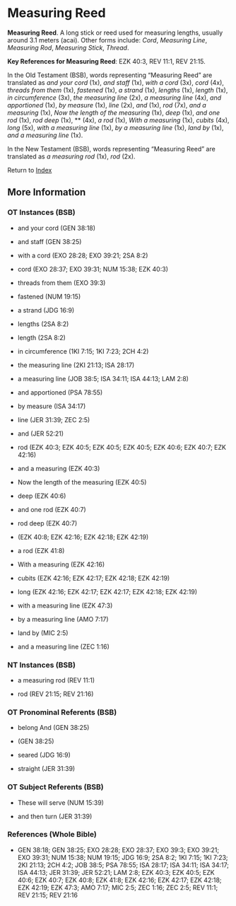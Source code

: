 # Measuring Reed
**Measuring Reed**. 
A long stick or reed used for measuring lengths, usually around 3.1 meters (acai). 
Other forms include: 
*Cord*, *Measuring Line*, *Measuring Rod*, *Measuring Stick*, *Thread*. 


**Key References for Measuring Reed**: 
EZK 40:3, REV 11:1, REV 21:15. 


In the Old Testament (BSB), words representing “Measuring Reed” are translated as 
*and your cord* (1x), *and staff* (1x), *with a cord* (3x), *cord* (4x), *threads from them* (1x), *fastened* (1x), *a strand* (1x), *lengths* (1x), *length* (1x), *in circumference* (3x), *the measuring line* (2x), *a measuring line* (4x), *and apportioned* (1x), *by measure* (1x), *line* (2x), *and* (1x), *rod* (7x), *and a measuring* (1x), *Now the length of the measuring* (1x), *deep* (1x), *and one rod* (1x), *rod deep* (1x), ** (4x), *a rod* (1x), *With a measuring* (1x), *cubits* (4x), *long* (5x), *with a measuring line* (1x), *by a measuring line* (1x), *land by* (1x), *and a measuring line* (1x). 


In the New Testament (BSB), words representing “Measuring Reed” are translated as 
*a measuring rod* (1x), *rod* (2x). 


Return to [Index](00-Index.md)

## More Information

### OT Instances (BSB)

* and your cord (GEN 38:18)

* and staff (GEN 38:25)

* with a cord (EXO 28:28; EXO 39:21; 2SA 8:2)

* cord (EXO 28:37; EXO 39:31; NUM 15:38; EZK 40:3)

* threads from them (EXO 39:3)

* fastened (NUM 19:15)

* a strand (JDG 16:9)

* lengths (2SA 8:2)

* length (2SA 8:2)

* in circumference (1KI 7:15; 1KI 7:23; 2CH 4:2)

* the measuring line (2KI 21:13; ISA 28:17)

* a measuring line (JOB 38:5; ISA 34:11; ISA 44:13; LAM 2:8)

* and apportioned (PSA 78:55)

* by measure (ISA 34:17)

* line (JER 31:39; ZEC 2:5)

* and (JER 52:21)

* rod (EZK 40:3; EZK 40:5; EZK 40:5; EZK 40:5; EZK 40:6; EZK 40:7; EZK 42:16)

* and a measuring (EZK 40:3)

* Now the length of the measuring (EZK 40:5)

* deep (EZK 40:6)

* and one rod (EZK 40:7)

* rod deep (EZK 40:7)

*  (EZK 40:8; EZK 42:16; EZK 42:18; EZK 42:19)

* a rod (EZK 41:8)

* With a measuring (EZK 42:16)

* cubits (EZK 42:16; EZK 42:17; EZK 42:18; EZK 42:19)

* long (EZK 42:16; EZK 42:17; EZK 42:17; EZK 42:18; EZK 42:19)

* with a measuring line (EZK 47:3)

* by a measuring line (AMO 7:17)

* land by (MIC 2:5)

* and a measuring line (ZEC 1:16)



### NT Instances (BSB)

* a measuring rod (REV 11:1)

* rod (REV 21:15; REV 21:16)



### OT Pronominal Referents (BSB)

* belong And (GEN 38:25)

*  (GEN 38:25)

* seared (JDG 16:9)

* straight (JER 31:39)



### OT Subject Referents (BSB)

* These will serve (NUM 15:39)

* and then turn (JER 31:39)



### References (Whole Bible)

* GEN 38:18; GEN 38:25; EXO 28:28; EXO 28:37; EXO 39:3; EXO 39:21; EXO 39:31; NUM 15:38; NUM 19:15; JDG 16:9; 2SA 8:2; 1KI 7:15; 1KI 7:23; 2KI 21:13; 2CH 4:2; JOB 38:5; PSA 78:55; ISA 28:17; ISA 34:11; ISA 34:17; ISA 44:13; JER 31:39; JER 52:21; LAM 2:8; EZK 40:3; EZK 40:5; EZK 40:6; EZK 40:7; EZK 40:8; EZK 41:8; EZK 42:16; EZK 42:17; EZK 42:18; EZK 42:19; EZK 47:3; AMO 7:17; MIC 2:5; ZEC 1:16; ZEC 2:5; REV 11:1; REV 21:15; REV 21:16




